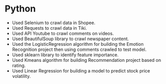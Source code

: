 # Python
- Used Selenium to crawl data in Shopee.
- Used Requests to crawl data in Tiki.
- Used API Youtube to crawl comments on videos.
- Used BeautifulSoup library to crawl newspaper content.
- Used the LogisticRegression algorithm for building the Emotion Recognition project then using comments crawled to test model.
- Used sklearn library to identify feature importance.
- Used Kmeans algorithm for building Recommendation project based on rating.
- Used Linear Regression for building a model to predict stock price volatility.